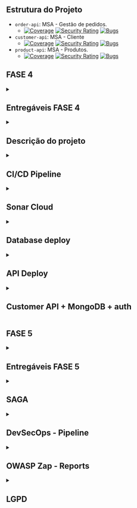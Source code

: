 ## Estrutura do Projeto
- `order-api`: MSA - Gestão de pedidos.
  - [![Coverage](https://sonarcloud.io/api/project_badges/measure?project=tshadz-fiap-postech-soat3_customer-api&&metric=coverage)](https://sonarcloud.io/summary/new_code?id=tshadz-fiap-postech-soat3_customer-api) [![Security Rating](https://sonarcloud.io/api/project_badges/measure?project=tshadz-fiap-postech-soat3_customer-api&metric=security_rating)](https://sonarcloud.io/summary/new_code?id=tshadz-fiap-postech-soat3_customer-api) [![Bugs](https://sonarcloud.io/api/project_badges/measure?project=tshadz-fiap-postech-soat3_customer-api&metric=bugs)](https://sonarcloud.io/summary/new_code?id=tshadz-fiap-postech-soat3_customer-api)
- `customer-api`: MSA - Cliente
  - [![Coverage](https://sonarcloud.io/api/project_badges/measure?project=tshadz-fiap-postech-soat3_customer-api&&metric=coverage)](https://sonarcloud.io/summary/new_code?id=tshadz-fiap-postech-soat3_customer-api) [![Security Rating](https://sonarcloud.io/api/project_badges/measure?project=tshadz-fiap-postech-soat3_customer-api&metric=security_rating)](https://sonarcloud.io/summary/new_code?id=tshadz-fiap-postech-soat3_customer-api) [![Bugs](https://sonarcloud.io/api/project_badges/measure?project=tshadz-fiap-postech-soat3_customer-api&metric=bugs)](https://sonarcloud.io/summary/new_code?id=tshadz-fiap-postech-soat3_customer-api)
- `product-api`: MSA - Produtos.
  - [![Coverage](https://sonarcloud.io/api/project_badges/measure?project=tshadz-fiap-postech-soat3_customer-api&&metric=coverage)](https://sonarcloud.io/summary/new_code?id=tshadz-fiap-postech-soat3_customer-api) [![Security Rating](https://sonarcloud.io/api/project_badges/measure?project=tshadz-fiap-postech-soat3_customer-api&metric=security_rating)](https://sonarcloud.io/summary/new_code?id=tshadz-fiap-postech-soat3_customer-api) [![Bugs](https://sonarcloud.io/api/project_badges/measure?project=tshadz-fiap-postech-soat3_customer-api&metric=bugs)](https://sonarcloud.io/summary/new_code?id=tshadz-fiap-postech-soat3_customer-api)

## FASE 4
<details>
  <summary> <h2> Entregáveis FASE 4 </h2> </summary>
  
- [x] Refatorar o projeto em 3 microsserviços
- [x] Utilizar ao menos um banco de dados NoSQL e um SQL
- [x] Os serviços devem se comunicar entre si
- [x] Os serviços devem conter testes unitários
- [x] Ao menos um dos caminhos de teste deve implementar BDD
- [x] Todo os projetos devem ter ao menos 80% de cobertura
- [x] Os repositórios precisam ser separados
- [x] A branc main precisa estar protegida
- [x] PR para branch main deve validar o build da aplicação e a qualidade de código via sonarqube ou similar
- [x] O deploy dos microsserviços precisa ter automatizado

</details>

<details>
  <summary> <h2> Descrição do projeto </h2> </summary>

O projeto fast-food-api é um sistema backend desenvolvido para fornecer uma solução robusta e escalável para o Tech Challenge da pós graduação em Software Architecture da FIAP. Ele foi projetado para atender às necessidades de controle de pedidos em uma lanchonete de bairro. 

Acesse a [Wiki do Projeto](https://github.com/tshadz-fiap-postech-soat3/soat3-tech-challenge/wiki) para mais informações a respeito dos:

* Requisitos técnicos (business)
* Domain-Driven Design
* S-SDLC
* Arquitetura

### Tecnologias Utilizadas:

- **Linguagem de Programação**: TypeScript
- **Framework**: NestJS
- **Banco de Dados**: MySQL e MongoDB
- **Serviço de Cloud**:Google Cloud Platform (GCP)
- **Ferramentas de DevOps**: GitHub Actions, Terraform e SonarCloud.

</details>

<details>
  <summary> <h2> CI/CD Pipeline </h2> </summary>

https://github.com/tshadz-fiap-postech-soat3/.github/assets/80704054/27eadf3f-8543-4666-bb52-10b9ddac388a

https://github.com/tshadz-fiap-postech-soat3/.github/assets/80704054/2d0483ab-598a-42b1-bb38-b3a61f6e101c

</details>

<details>
  <summary> <h2> Sonar Cloud </h2> </summary>

https://github.com/tshadz-fiap-postech-soat3/.github/assets/80704054/d6b1bfa6-e4e0-41b9-b621-c21aa9011c52

https://github.com/tshadz-fiap-postech-soat3/.github/assets/80704054/67262cab-4468-48ea-b1dc-a12b1c170c5a

</details>

<details>
  <summary> <h2> Database deploy </h2> </summary>
  
https://github.com/tshadz-fiap-postech-soat3/.github/assets/80704054/c7aad8b9-bfaa-43c7-b206-8e38d1cd05cb

https://github.com/tshadz-fiap-postech-soat3/.github/assets/80704054/bb88e639-6b47-4793-9ccd-e241da364cc8

https://github.com/tshadz-fiap-postech-soat3/.github/assets/80704054/413cd46b-d269-46c3-881d-43ff4ad84ca2

https://github.com/tshadz-fiap-postech-soat3/.github/assets/80704054/be011672-5ed0-4543-8417-35303c9a7a0a

https://github.com/tshadz-fiap-postech-soat3/.github/assets/80704054/75b12ae5-95bb-4952-8ccc-8915807409dc

</details>

<details>
  <summary> <h2> API Deploy </h2> </summary>

https://github.com/tshadz-fiap-postech-soat3/.github/assets/80704054/6f1027ab-85bc-4854-a787-e702ba87885e

https://github.com/tshadz-fiap-postech-soat3/.github/assets/80704054/25e796bb-bdb2-4453-8a5e-e01bfae62565

https://github.com/tshadz-fiap-postech-soat3/.github/assets/80704054/de12941b-b78c-4637-ac25-d22fb42465ff

https://github.com/tshadz-fiap-postech-soat3/.github/assets/80704054/1b21ff7d-13c2-476f-bce0-0865910763fa

https://github.com/tshadz-fiap-postech-soat3/.github/assets/80704054/34e0f85e-5630-428c-95f9-f8d93075c526

https://github.com/tshadz-fiap-postech-soat3/.github/assets/80704054/701c4821-fe7b-443b-9d1e-5debbcaa8e74

https://github.com/tshadz-fiap-postech-soat3/.github/assets/80704054/bf9bf313-5957-4a32-9de6-d2ea2e57d501

https://github.com/tshadz-fiap-postech-soat3/.github/assets/80704054/caf87b0f-740b-4c95-889e-866375457c6f

</details>

<details>
  <summary> <h2> Customer API + MongoDB + auth </h2> </summary>

https://github.com/tshadz-fiap-postech-soat3/.github/assets/80704054/d4b8498b-53ab-4bba-abb4-b0e71cf07028

https://github.com/tshadz-fiap-postech-soat3/.github/assets/80704054/148071b1-d4ba-4f23-b0ab-d8718b2cf531

</details>

## FASE 5

<details>
  <summary> <h2> Entregáveis FASE 5 </h2> </summary>
  
- [x] Utilizar padrão SAGA para aumentar a disponibilidade da aplicação
- [x] Justificativa do padrão escolhido
- [x] Fluxos: Pagamento Aprovado e Pagamento Recusado
- [x] Utilizar gerenciador de mensageria
- [x] Executar OWASP Zap nos fluxos de Listar cardápio / Realização do Pedido / Geração do pagamento / Confirmação do Pagamento
- [x] Relatório RIPD
- [x] Rota para o cliente solicitar a exclusão/inativação de seus dados pessoais

</details>

<details>
  <summary> <h2> SAGA </h2> </summary>
</details>

<details>
  <summary> <h2> DevSecOps - Pipeline </h2> </summary>

A pipeline de DevSecOps para este projeto pode ser acessada através do seguinte link:

[DevSecOps Pipeline](https://github.com/tshadz-fiap-postech-soat3/devsecops-pipeline)

__________________

  A pipeline de segurança automatiza a detecção de vulnerabilidades em várias camadas do ciclo de desenvolvimento, desde a infraestrutura até o código e dependências, garantindo uma abordagem abrangente para a segurança do software.
  
1. IAC - Trivy:

- Trivy é uma ferramenta de scanner de segurança que verifica a infraestrutura como código (IaC) em busca de vulnerabilidades e configurações incorretas. Ele pode analisar arquivos como Dockerfile, Kubernetes, Terraform, etc., ajudando a garantir que a infraestrutura seja provisionada com segurança desde o início.

2. SAST - Semgrep:

- Semgrep é uma ferramenta de análise estática de código (SAST) que verifica o código fonte em busca de vulnerabilidades de segurança, bugs e padrões de codificação inseguros. Ele usa regras definidas para detectar problemas antes que o código seja implementado.

3. SCA - Dependency-Check:

- Dependency-Check é uma ferramenta de análise de componentes de software (SCA) que verifica as dependências de um projeto em busca de vulnerabilidades conhecidas. Ele examina bibliotecas de terceiros usadas no projeto e alerta sobre possíveis riscos.

4. DAST - OWASP ZAP:

- OWASP ZAP (Zed Attack Proxy) é uma ferramenta de teste dinâmico de segurança de aplicações (DAST). Ela simula ataques em tempo real contra uma aplicação web para identificar vulnerabilidades como injeção de SQL, cross-site scripting (XSS), entre outras.

5. Secrets - Gitleaks:

- Gitleaks é uma ferramenta que verifica repositórios Git em busca de informações sensíveis, como chaves de API, senhas e outros segredos que não devem ser expostos no código. Ela ajuda a evitar que credenciais sensíveis sejam comprometidas.
  
![image](https://github.com/user-attachments/assets/224e6e20-5ad9-48c5-8cfa-758146a02cc2)

</details>

<details>
  <summary> <h2> OWASP Zap - Reports </h2> </summary>

### DAST Reports
Aqui estão os relatórios DAST gerados para `product-api` e `order-api`:
________________________________
### PRODUCT-API

Primeira análise:
  - <b>Link para o relatório completo na Pipeline:</b> [DevSecOps Pipeline Summary](https://github.com/tshadz-fiap-postech-soat3/product-api/actions/runs/10283732784)
  - <b>Report:</b>
  
![image](https://github.com/user-attachments/assets/13c16e0d-ece9-4dc8-90e9-ad67978e8e92)

Segunda Análise:
  - <b>Link para o relatório completo na Pipeline:</b> [DevSecOps Pipeline Summary](https://github.com/tshadz-fiap-postech-soat3/product-api/actions/runs/10283851553)
  - <b>Report:</b>

![image](https://github.com/user-attachments/assets/7b31cffe-66c3-46ba-9c5d-4df17865840c)
________________________________

### ORDER-API

Primeira análise:
  - <b>Link para o relatório completo na Pipeline:</b> [DevSecOps Pipeline Summary](https://github.com/tshadz-fiap-postech-soat3/order-api/actions/runs/10286649139)
  - <b>Report:</b>
  
![image](https://github.com/user-attachments/assets/f55415aa-a37a-411b-9680-3d990a8e22d0)
________________________________

</details>

<details>
  <summary> <h2> LGPD </h2> </summary>
</details>
